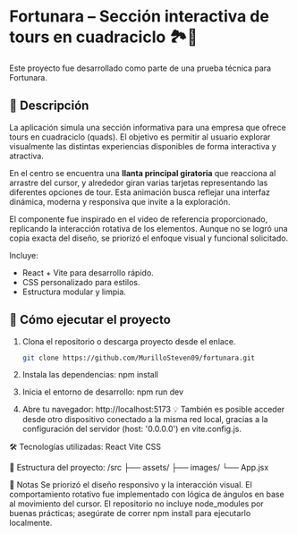 # Fortunara – Sección interactiva de tours en cuadraciclo 🏞️🛞

Este proyecto fue desarrollado como parte de una prueba técnica para Fortunara.

## 🧠 Descripción

La aplicación simula una sección informativa para una empresa que ofrece tours en cuadraciclo (quads). El objetivo es permitir al usuario explorar visualmente las distintas experiencias disponibles de forma interactiva y atractiva.

En el centro se encuentra una **llanta principal giratoria** que reacciona al arrastre del cursor, y alrededor giran varias tarjetas representando las diferentes opciones de tour. Esta animación busca reflejar una interfaz dinámica, moderna y responsiva que invite a la exploración.

El componente fue inspirado en el video de referencia proporcionado, replicando la interacción rotativa de los elementos. Aunque no se logró una copia exacta del diseño, se priorizó el enfoque visual y funcional solicitado.

Incluye:

- React + Vite para desarrollo rápido.
- CSS personalizado para estilos.
- Estructura modular y limpia.

## 🚀 Cómo ejecutar el proyecto

1. Clona el repositorio o descarga proyecto desde el enlace.
   ```bash
   git clone https://github.com/MurilloSteven09/fortunara.git

2. Instala las dependencias:
    npm install

3. Inicia el entorno de desarrollo:
    npm run dev

4. Abre tu navegador:
    http://localhost:5173
    💡 También es posible acceder desde otro dispositivo conectado a la misma red local, gracias a la configuración del servidor (host: '0.0.0.0') en vite.config.js.

🛠️ Tecnologías utilizadas:
    React
    Vite
    CSS

📁 Estructura del proyecto:
    /src
    ├── assets/
    ├── images/
    └── App.jsx

📄 Notas
Se priorizó el diseño responsivo y la interacción visual.
El comportamiento rotativo fue implementado con lógica de ángulos en base al movimiento del cursor.
El repositorio no incluye node_modules por buenas prácticas; asegúrate de correr npm install para ejecutarlo localmente.
